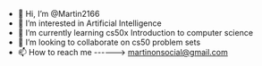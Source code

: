- 👋 Hi, I’m @Martin2166
- 👀 I’m interested in Artificial Intelligence
- 🌱 I’m currently learning cs50x Introduction to computer science
- 💞️ I’m looking to collaborate on cs50 problem sets
- 📫 How to reach me ------> martinonsocial@gmail.com

<!---
Martin2166/Martin2166 is a ✨ special ✨ repository because its `README.md` (this file) appears on your GitHub profile.
You can click the Preview link to take a look at your changes.
--->
